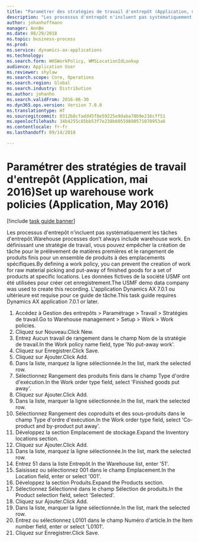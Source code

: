 ```yaml
--- 
title: "Paramétrer des stratégies de travail d'entrepôt (Application, mai 2016)"
description: "Les processus d'entrepôt n'incluent pas systématiquement les tâches d'entrepôt."
author: johanhoffmann
manager: AnnBe
ms.date: 08/29/2018
ms.topic: business-process
ms.prod: 
ms.service: dynamics-ax-applications
ms.technology: 
ms.search.form: WHSWorkPolicy, WMSLocationIdLookup
audience: Application User
ms.reviewer: shylaw
ms.search.scope: Core, Operations
ms.search.region: Global
ms.search.industry: Distribution
ms.author: johanho
ms.search.validFrom: 2016-06-30
ms.dyn365.ops.version: Version 7.0.0
ms.translationtype: HT
ms.sourcegitcommit: 0312b8cfadd45f8e59225e9daba78b9e216cff51
ms.openlocfilehash: 34b4255c85bb53f7e238b60559890571070953a6
ms.contentlocale: fr-fr
ms.lasthandoff: 09/14/2018

---
```

# <a name="set-up-warehouse-work-policies-application-may-2016"></a><span data-ttu-id="d2ca6-103">Paramétrer des stratégies de travail d'entrepôt (Application, mai 2016)</span><span class="sxs-lookup"><span data-stu-id="d2ca6-103">Set up warehouse work policies (Application, May 2016)</span></span>

[!include [task guide banner](../../includes/task-guide-banner.md)]

<span data-ttu-id="d2ca6-104">Les processus d'entrepôt n'incluent pas systématiquement les tâches d'entrepôt.</span><span class="sxs-lookup"><span data-stu-id="d2ca6-104">Warehouse processes don’t always include warehouse work.</span></span> <span data-ttu-id="d2ca6-105">En définissant une stratégie de travail, vous pouvez empêcher la création de tâche pour le prélèvement de matières premières et le rangement de produits finis pour un ensemble de produits à des emplacements spécifiques.</span><span class="sxs-lookup"><span data-stu-id="d2ca6-105">By defining a work policy, you can prevent the creation of work for raw material picking and put-away of finished goods for a set of products at specific locations.</span></span> <span data-ttu-id="d2ca6-106">Les données fictives de la société USMF ont été utilisées pour créer cet enregistrement.</span><span class="sxs-lookup"><span data-stu-id="d2ca6-106">The USMF demo data company was used to create this recording.</span></span> <span data-ttu-id="d2ca6-107">L'application Dynamics AX 7.0.1 ou ultérieure est requise pour ce guide de tâche.</span><span class="sxs-lookup"><span data-stu-id="d2ca6-107">This task guide requires Dynamics AX application 7.0.1 or later.</span></span>

1. <span data-ttu-id="d2ca6-108">Accédez à Gestion des entrepôts > Paramétrage > Travail > Stratégies de travail.</span><span class="sxs-lookup"><span data-stu-id="d2ca6-108">Go to Warehouse management > Setup > Work > Work policies.</span></span>
2. <span data-ttu-id="d2ca6-109">Cliquez sur Nouveau.</span><span class="sxs-lookup"><span data-stu-id="d2ca6-109">Click New.</span></span>
3. <span data-ttu-id="d2ca6-110">Entrez Aucun travail de rangement dans le champ Nom de la stratégie de travail.</span><span class="sxs-lookup"><span data-stu-id="d2ca6-110">In the Work policy name field, type 'No put-away work'.</span></span>
4. <span data-ttu-id="d2ca6-111">Cliquez sur Enregistrer.</span><span class="sxs-lookup"><span data-stu-id="d2ca6-111">Click Save.</span></span>
5. <span data-ttu-id="d2ca6-112">Cliquez sur Ajouter.</span><span class="sxs-lookup"><span data-stu-id="d2ca6-112">Click Add.</span></span>
6. <span data-ttu-id="d2ca6-113">Dans la liste, marquez la ligne sélectionnée.</span><span class="sxs-lookup"><span data-stu-id="d2ca6-113">In the list, mark the selected row.</span></span>
7. <span data-ttu-id="d2ca6-114">Sélectionnez Rangement des produits finis dans le champ Type d'ordre d'exécution.</span><span class="sxs-lookup"><span data-stu-id="d2ca6-114">In the Work order type field, select 'Finished goods put away'.</span></span>
8. <span data-ttu-id="d2ca6-115">Cliquez sur Ajouter.</span><span class="sxs-lookup"><span data-stu-id="d2ca6-115">Click Add.</span></span>
9. <span data-ttu-id="d2ca6-116">Dans la liste, marquer la ligne sélectionnée.</span><span class="sxs-lookup"><span data-stu-id="d2ca6-116">In the list, mark the selected row.</span></span>
10. <span data-ttu-id="d2ca6-117">Sélectionnez Rangement des coproduits et des sous-produits dans le champ Type d'ordre d'exécution.</span><span class="sxs-lookup"><span data-stu-id="d2ca6-117">In the Work order type field, select 'Co-product and by-product put away'.</span></span>
11. <span data-ttu-id="d2ca6-118">Développez la section Emplacement de stockage.</span><span class="sxs-lookup"><span data-stu-id="d2ca6-118">Expand the Inventory locations section.</span></span>
12. <span data-ttu-id="d2ca6-119">Cliquez sur Ajouter.</span><span class="sxs-lookup"><span data-stu-id="d2ca6-119">Click Add.</span></span>
13. <span data-ttu-id="d2ca6-120">Dans la liste, marquez la ligne sélectionnée.</span><span class="sxs-lookup"><span data-stu-id="d2ca6-120">In the list, mark the selected row.</span></span>
14. <span data-ttu-id="d2ca6-121">Entrez 51 dans la liste Entrepôt.</span><span class="sxs-lookup"><span data-stu-id="d2ca6-121">In the Warehouse list, enter '51'.</span></span>
15. <span data-ttu-id="d2ca6-122">Saisissez ou sélectionnez 001 dans le champ Emplacement.</span><span class="sxs-lookup"><span data-stu-id="d2ca6-122">In the Location field, enter or select '001'.</span></span>
16. <span data-ttu-id="d2ca6-123">Développez la section Produits.</span><span class="sxs-lookup"><span data-stu-id="d2ca6-123">Expand the Products section.</span></span>
17. <span data-ttu-id="d2ca6-124">Sélectionnez Sélectionné dans le champ Sélection de produits.</span><span class="sxs-lookup"><span data-stu-id="d2ca6-124">In the Product selection field, select 'Selected'.</span></span>
18. <span data-ttu-id="d2ca6-125">Cliquez sur Ajouter.</span><span class="sxs-lookup"><span data-stu-id="d2ca6-125">Click Add.</span></span>
19. <span data-ttu-id="d2ca6-126">Dans la liste, marquer la ligne sélectionnée.</span><span class="sxs-lookup"><span data-stu-id="d2ca6-126">In the list, mark the selected row.</span></span>
20. <span data-ttu-id="d2ca6-127">Entrez ou sélectionnez L0101 dans le champ Numéro d'article.</span><span class="sxs-lookup"><span data-stu-id="d2ca6-127">In the Item number field, enter or select 'L0101'.</span></span>
21. <span data-ttu-id="d2ca6-128">Cliquez sur Enregistrer.</span><span class="sxs-lookup"><span data-stu-id="d2ca6-128">Click Save.</span></span>


